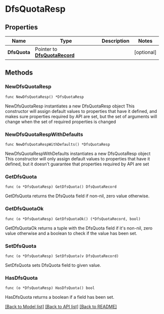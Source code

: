 # DfsQuotaResp

## Properties

Name | Type | Description | Notes
------------ | ------------- | ------------- | -------------
**DfsQuota** | Pointer to [**DfsQuotaRecord**](DfsQuotaRecord.md) |  | [optional] 

## Methods

### NewDfsQuotaResp

`func NewDfsQuotaResp() *DfsQuotaResp`

NewDfsQuotaResp instantiates a new DfsQuotaResp object
This constructor will assign default values to properties that have it defined,
and makes sure properties required by API are set, but the set of arguments
will change when the set of required properties is changed

### NewDfsQuotaRespWithDefaults

`func NewDfsQuotaRespWithDefaults() *DfsQuotaResp`

NewDfsQuotaRespWithDefaults instantiates a new DfsQuotaResp object
This constructor will only assign default values to properties that have it defined,
but it doesn't guarantee that properties required by API are set

### GetDfsQuota

`func (o *DfsQuotaResp) GetDfsQuota() DfsQuotaRecord`

GetDfsQuota returns the DfsQuota field if non-nil, zero value otherwise.

### GetDfsQuotaOk

`func (o *DfsQuotaResp) GetDfsQuotaOk() (*DfsQuotaRecord, bool)`

GetDfsQuotaOk returns a tuple with the DfsQuota field if it's non-nil, zero value otherwise
and a boolean to check if the value has been set.

### SetDfsQuota

`func (o *DfsQuotaResp) SetDfsQuota(v DfsQuotaRecord)`

SetDfsQuota sets DfsQuota field to given value.

### HasDfsQuota

`func (o *DfsQuotaResp) HasDfsQuota() bool`

HasDfsQuota returns a boolean if a field has been set.


[[Back to Model list]](../README.md#documentation-for-models) [[Back to API list]](../README.md#documentation-for-api-endpoints) [[Back to README]](../README.md)


